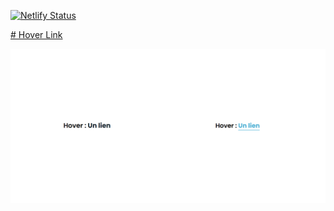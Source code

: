 [![Netlify Status](https://api.netlify.com/api/v1/badges/7d855418-ea62-4afe-9b61-4c49065ccf63/deploy-status)](https://app.netlify.com/sites/hover-link/deploys)

<a href="https://hover-link.netlify.app" target="_blank"># Hover Link</a>

<img src="./img/screen.png" alt="Project preview">


